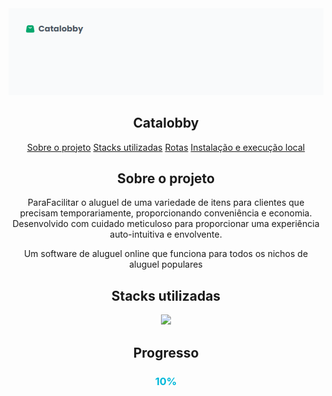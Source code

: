 <img src="ui_01.png">

<h2 align="center">Catalobby</h1>

  <p align="center" id="menu">
    <a href="#sobre-o-projeto">Sobre o projeto</a>
    <a href="#stacks-utilizadas">Stacks utilizadas</a>
        <a href="#rotas">Rotas</a>
    <a href="#instalação-e-execução-local">Instalação e execução local</a>
  </p>

  <h2 align="center" id="sobre-o-projeto">Sobre o projeto</h2>

  <p align="center">
  ParaFacilitar o aluguel de uma variedade de itens para clientes que precisam temporariamente, proporcionando conveniência e economia. Desenvolvido com cuidado meticuloso para proporcionar uma experiência auto-intuitiva e envolvente.
  <p>
 <p align="center">
Um software de aluguel online que funciona para todos os nichos de aluguel populares
</p>

  <h2 align="center" id="stacks-utilizadas">Stacks utilizadas</h2>
<p align="center">
  <a href="https://skillicons.dev">
    <img src="https://skillicons.dev/icons?i=git,docker,ts,netlify,nodejs,postgres,prisma,react,redux,supabase,tailwind,figma" />
  </a>
</p>

<h2 align="center">Progresso</h2>
<h3 align="center"  style="color: #00b8d9">
    10%
</h3>
